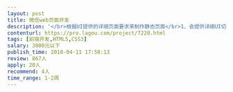```yaml
---                
layout: post       
title: 微信web页面开发           
description: '</br>根据UI提供的详细页面要求来制作静态页面</br>1、会提供详细UI切图、尺寸和字体；</br>2、最后交付Html和Css 文件页面；</br>3、一共4个静态页面，用在微信服务号中，做到自适应；</br>4、南京地区的个人优先考虑。</br>'     
contenturl: https://pro.lagou.com/project/7220.html      
tags: [前端开发,HTML5,CSS3]            
salary: 3000元以下          
publish_time: 2018-04-11 17:58:13         
review: 867人                   
apply: 20人                   
recommend: 4人                   
time_range: 1-2周              
---                 
```

